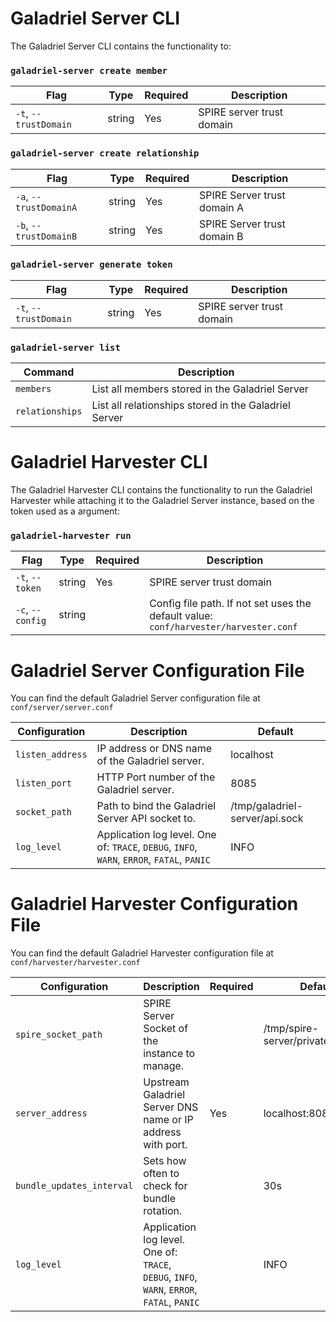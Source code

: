 # Galadriel Server CLI
The Galadriel Server CLI contains the functionality to:
### `galadriel-server create member`
| Flag | Type | Required | Description |
|--|--|--|--|
| `-t`, `--trustDomain`| string | Yes | SPIRE server trust domain |


### `galadriel-server create relationship`
| Flag | Type | Required | Description |
|--|--|--|--|
| `-a`, `--trustDomainA` | string | Yes | SPIRE Server trust domain A |
| `-b`, `--trustDomainB` | string | Yes | SPIRE Server trust domain B |


### `galadriel-server generate token`
| Flag | Type | Required | Description |
|--|--|--|--|
| `-t`, `--trustDomain` | string | Yes | SPIRE server trust domain |


### `galadriel-server list`
| Command | Description |
|--|--|
| `members` | List all members stored in the Galadriel Server |
| `relationships` | List all relationships stored in the Galadriel Server |

# Galadriel Harvester CLI
The Galadriel Harvester CLI contains the functionality to run the Galadriel Harvester while attaching it to the Galadriel Server instance, based on the token used as a argument:

### `galadriel-harvester run`
| Flag | Type | Required | Description |
|--|--|--|--|
| `-t`, `--token` | string | Yes | SPIRE server trust domain |
| `-c`, `--config` | string |  | Config file path. If not set uses the default value: `conf/harvester/harvester.conf` |

# Galadriel Server Configuration File
You can find the default Galadriel Server configuration file at `conf/server/server.conf`

| Configuration | Description | Default |
|--|--|--|
| `listen_address` | IP address or DNS name of the Galadriel server. | localhost |
| `listen_port` | HTTP Port number of the Galadriel server. | 8085 |
| `socket_path` | Path to bind the Galadriel Server API socket to. | /tmp/galadriel-server/api.sock |
| `log_level` | Application log level. One of: `TRACE`, `DEBUG`, `INFO`, `WARN`, `ERROR`, `FATAL`, `PANIC` | INFO |

# Galadriel Harvester Configuration File
You can find the default Galadriel Harvester configuration file at `conf/harvester/harvester.conf`

| Configuration | Description | Required | Default
|--|--|--|--|
| `spire_socket_path` | SPIRE Server Socket of the instance to manage. | | /tmp/spire-server/private/api.sock |
| `server_address` | Upstream Galadriel Server DNS name or IP address with port. | Yes | localhost:8085 |
| `bundle_updates_interval` | Sets how often to check for bundle rotation. | | 30s |
| `log_level` | Application log level. One of: `TRACE`, `DEBUG`, `INFO`, `WARN`, `ERROR`, `FATAL`, `PANIC` | | INFO |